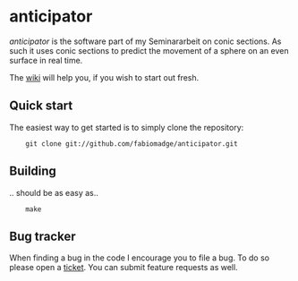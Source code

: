 # anticipator

*anticipator* is the software part of my Seminararbeit on conic sections. As such it uses conic sections to predict the movement of a sphere on an even surface in real time.

The [wiki](https://www.github.com/fabiomadge/anticipator/wiki) will help you, if you wish to start out fresh.

## Quick start

The easiest way to get started is to simply clone the repository:

        git clone git://github.com/fabiomadge/anticipator.git

## Building

.. should be as easy as..

        make

## Bug tracker

When finding a bug in the code I encourage you to file a bug. To do so please open a [ticket](https://github.com/fabiomadge/antcipator/issues). You can submit feature requests as well.

